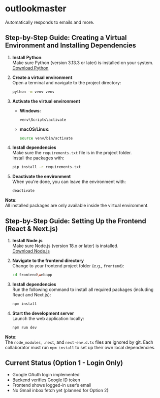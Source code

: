 # outlookmaster
Automatically responds to emails and more.

## Step-by-Step Guide: Creating a Virtual Environment and Installing Dependencies

1. **Install Python**  
    Make sure Python (version 3.13.3 or later) is installed on your system.  
    [Download Python](https://www.python.org/downloads/)

2. **Create a virtual environment**  
    Open a terminal and navigate to the project directory:  
    ```bash
    python -m venv venv
    ```

3. **Activate the virtual environment**  
    - **Windows:**  
      ```bash
      venv\Scripts\activate
      ```
    - **macOS/Linux:**  
      ```bash
      source venv/bin/activate
      ```

4. **Install dependencies**  
    Make sure the `requirements.txt` file is in the project folder.  
    Install the packages with:  
    ```bash
    pip install -r requirements.txt
    ```

5. **Deactivate the environment**  
    When you're done, you can leave the environment with:  
    ```bash
    deactivate
    ```

**Note:**  
All installed packages are only available inside the virtual environment.

## Step-by-Step Guide: Setting Up the Frontend (React & Next.js)

1. **Install Node.js**  
    Make sure Node.js (version 18.x or later) is installed.  
    [Download Node.js](https://nodejs.org/)

2. **Navigate to the frontend directory**  
    Change to your frontend project folder (e.g., `frontend`):  
    ```bash
    cd frontend\webapp
    ```

3. **Install dependencies**  
    Run the following command to install all required packages (including React and Next.js):  
    ```bash
    npm install
    ```

4. **Start the development server**  
    Launch the web application locally:  
    ```bash
    npm run dev
    ```

**Note:**  
The `node_modules`, `.next`, and `next-env.d.ts` files are ignored by git. Each collaborator must run `npm install` to set up their own local dependencies.

## Current Status (Option 1 - Login Only)
- Google OAuth login implemented
- Backend verifies Google ID token
- Frontend shows logged-in user’s email
- No Gmail inbox fetch yet (planned for Option 2)
